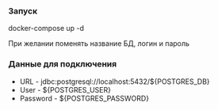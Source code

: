 ### Запуск
docker-compose up -d

При желании поменять название БД, логин и пароль

### Данные для подключения

- URL - jdbc:postgresql://localhost:5432/${POSTGRES_DB}
- User - ${POSTGRES_USER}
- Password - ${POSTGRES_PASSWORD}